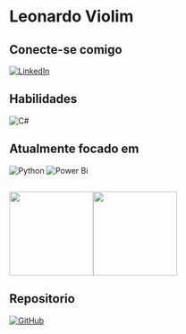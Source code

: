 # Leonardo Violim

## Conecte-se comigo
[![LinkedIn](https://img.shields.io/badge/linkedin-%230077B5.svg?style=for-the-badge&logo=linkedin&logoColor=white)](www.linkedin.com/in/leonardo-m-violim-45012b253)

## Habilidades
![C#](https://img.shields.io/badge/c%23-%23239120.svg?style=for-the-badge&logo=csharp&logoColor=white)

## Atualmente focado em
![Python](https://img.shields.io/badge/python-3670A0?style=for-the-badge&logo=python&logoColor=ffdd54)
![Power Bi](https://img.shields.io/badge/power_bi-F2C811?style=for-the-badge&logo=powerbi&logoColor=black)
##
<img height="150em" src="https://github-readme-stats.vercel.app/api?username=LeonardoViolim&show_icons=true&theme=tokyonight&hide_title=true&hide=stars"/><img height="150em" src="https://github-readme-stats.vercel.app/api/top-langs/?username=LeonardoViolim&layout=compact&bg_color=1a1b27&text_color=38bdae&title_color=38bdae"/>

## Repositorio
[![GitHub](https://img.shields.io/badge/github-%23121011.svg?style=for-the-badge&logo=github&logoColor=white)](https://github.com/LeonardoViolim?tab=repositories)
